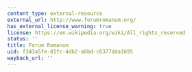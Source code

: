 ```yaml
---
content_type: external-resource
external_url: http://www.forumromanum.org/
has_external_license_warning: true
license: https://en.wikipedia.org/wiki/All_rights_reserved
status: ''
title: Forum Romanum
uid: f343a5fe-81fc-4db2-a6bd-c6377dda1695
wayback_url: ''
---
```

